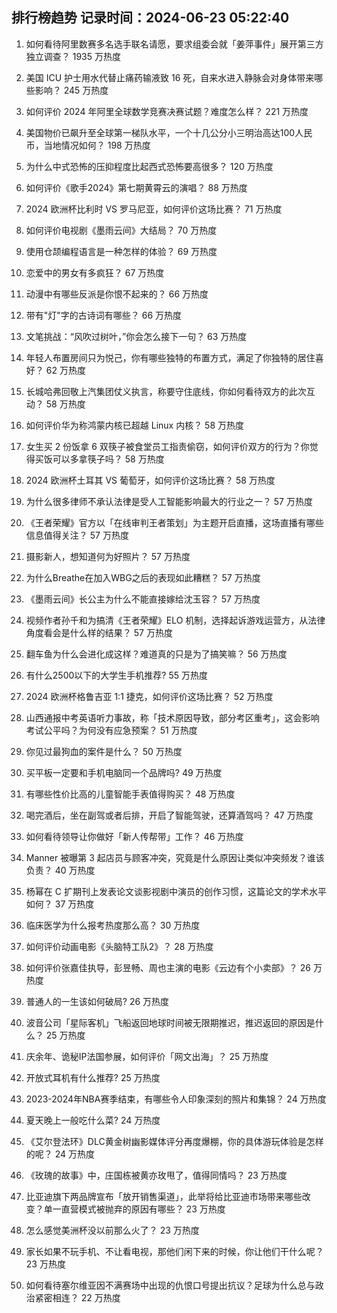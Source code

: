 
## 排行榜趋势 记录时间：2024-06-23 05:22:40
  
  1. 如何看待阿里数赛多名选手联名请愿，要求组委会就「姜萍事件」展开第三方独立调查？ 1935 万热度
    
  2. 美国 ICU 护士用水代替止痛药输液致 16 死，自来水进入静脉会对身体带来哪些影响？ 245 万热度
    
  3. 如何评价 2024 年阿里全球数学竞赛决赛试题？难度怎么样？ 221 万热度
    
  4. 美国物价已飙升至全球第一梯队水平，一个十几公分小三明治高达100人民币，当地情况如何？ 198 万热度
    
  5. 为什么中式恐怖的压抑程度比起西式恐怖要高很多？ 120 万热度
    
  6. 如何评价《歌手2024》第七期黄霄云的演唱？ 88 万热度
    
  7. 2024 欧洲杯比利时 VS 罗马尼亚，如何评价这场比赛？ 71 万热度
    
  8. 如何评价电视剧《墨雨云间》大结局？ 70 万热度
    
  9. 使用仓颉编程语言是一种怎样的体验？ 69 万热度
    
  10. 恋爱中的男女有多疯狂？ 67 万热度
    
  11. 动漫中有哪些反派是你恨不起来的？ 66 万热度
    
  12. 带有"灯"字的古诗词有哪些？ 66 万热度
    
  13. 文笔挑战：“风吹过树叶，”你会怎么接下一句？ 63 万热度
    
  14. 年轻人布置房间只为悦己，你有哪些独特的布置方式，满足了你独特的居住喜好？ 62 万热度
    
  15. 长城哈弗回敬上汽集团仗义执言，称要守住底线，你如何看待双方的此次互动？ 58 万热度
    
  16. 如何评价华为称鸿蒙内核已超越 Linux 内核？ 58 万热度
    
  17. 女生买 2 份饭拿 6 双筷子被食堂员工指责偷窃，如何评价双方的行为？你觉得买饭可以多拿筷子吗？ 58 万热度
    
  18. 2024 欧洲杯土耳其 VS 葡萄牙，如何评价这场比赛？ 58 万热度
    
  19. 为什么很多律师不承认法律是受人工智能影响最大的行业之一？ 57 万热度
    
  20. 《王者荣耀》官方以「在线审判王者策划」为主题开启直播，这场直播有哪些信息值得关注？ 57 万热度
    
  21. 摄影新人，想知道何为好照片？ 57 万热度
    
  22. 为什么Breathe在加入WBG之后的表现如此糟糕？ 57 万热度
    
  23. 《墨雨云间》长公主为什么不能直接嫁给沈玉容？ 57 万热度
    
  24. 视频作者孙千和为搞清《王者荣耀》ELO 机制，选择起诉游戏运营方，从法律角度看会是什么样的结果？ 57 万热度
    
  25. 翻车鱼为什么会进化成这样？难道真的只是为了搞笑嘛？ 56 万热度
    
  26. 有什么2500以下的大学生手机推荐? 55 万热度
    
  27. 2024 欧洲杯格鲁吉亚 1:1 捷克，如何评价这场比赛？ 52 万热度
    
  28. 山西通报中考英语听力事故，称「技术原因导致，部分考区重考」，这会影响考试公平吗？为何没有应急预案？ 51 万热度
    
  29. 你见过最狗血的案件是什么？ 50 万热度
    
  30. 买平板一定要和手机电脑同一个品牌吗? 49 万热度
    
  31. 有哪些性价比高的儿童智能手表值得购买？ 48 万热度
    
  32. 喝完酒后，坐在副驾或者后排，开启了智能驾驶，还算酒驾吗？ 47 万热度
    
  33. 如何看待领导让你做好「新人传帮带」工作？ 46 万热度
    
  34. Manner 被曝第 3 起店员与顾客冲突，究竟是什么原因让类似冲突频发？谁该负责？ 40 万热度
    
  35. 杨幂在 C 扩期刊上发表论文谈影视剧中演员的创作习惯，这篇论文的学术水平如何？ 37 万热度
    
  36. 临床医学为什么报考热度那么高？ 30 万热度
    
  37. 如何评价动画电影《头脑特工队2》？ 28 万热度
    
  38. 如何评价张嘉佳执导，彭昱畅、周也主演的电影《云边有个小卖部》？ 26 万热度
    
  39. 普通人的一生该如何破局? 26 万热度
    
  40. 波音公司「星际客机」飞船返回地球时间被无限期推迟，推迟返回的原因是什么？ 25 万热度
    
  41. 庆余年、诡秘IP法国参展，如何评价「网文出海」？ 25 万热度
    
  42. 开放式耳机有什么推荐? 25 万热度
    
  43. 2023-2024年NBA赛季结束，有哪些令人印象深刻的照片和集锦？ 24 万热度
    
  44. 夏天晚上一般吃什么菜? 24 万热度
    
  45. 《艾尔登法环》DLC黄金树幽影媒体评分再度爆棚，你的具体游玩体验是怎样的呢？ 24 万热度
    
  46. 《玫瑰的故事》中，庄国栋被黄亦玫甩了，值得同情吗？ 23 万热度
    
  47. 比亚迪旗下两品牌宣布「放开销售渠道」，此举将给比亚迪市场带来哪些改变？单一直营模式被抛弃的原因有哪些？ 23 万热度
    
  48. 怎么感觉美洲杯没以前那么火了？ 23 万热度
    
  49. 家长如果不玩手机、不让看电视，那他们闲下来的时候，你让他们干什么呢？ 23 万热度
    
  50. 如何看待塞尔维亚因不满赛场中出现的仇恨口号提出抗议？足球为什么总与政治紧密相连？ 22 万热度
    